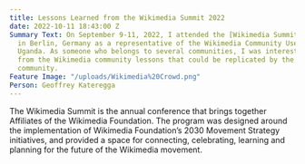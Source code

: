 ```yaml
---
title: Lessons Learned from the Wikimedia Summit 2022
date: 2022-10-11 18:43:00 Z
Summary Text: On September 9-11, 2022, I attended the [Wikimedia Summit 2022](https://meta.wikimedia.org/wiki/Wikimedia_Summit_2022)
  in Berlin, Germany as a representative of the Wikimedia Community User Group in
  Uganda. As someone who belongs to several communities, I was interested in learning
  from the Wikimedia community lessons that could be replicated by the OpenStreetMap
  community.
Feature Image: "/uploads/Wikimedia%20Crowd.png"
Person: Geoffrey Kateregga
---
```


The Wikimedia Summit is the annual conference that brings together Affiliates of the Wikimedia Foundation. The program was designed around the implementation of Wikimedia Foundation’s 2030 Movement Strategy initiatives, and provided a space for connecting, celebrating, learning and planning for the future of the Wikimedia movement.
